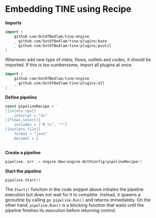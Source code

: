 # Embedding TINE using Recipe

**Imports**

```go
import (
    github.com/OutOfBedlam/tine/engine
    _ github.com/OutOfBedlam/tine/plugins/base
    _ github.com/OutOfBedlam/tine/plugins/psutil
)
```

Whenever add new type of inlets, flows, outlets and codec, it should be imported.
If this is too cumbersome, import all plugins at once.

```go
import (
    github.com/OutOfBedlam/tine/engine
    _ github.com/OutOfBedlam/tine/plugins/all
)
```

**Define pipeline**

```go
const pipelineRecipe = `
[[inlets.cpu]]
	interval = "3s"
[[flows.select]]
	includes = ["#_ts", "*"]
[[outlets.file]]
	format = "json"
	decimal = 2
`
```

**Create a pipeline**

```go
pipeline, err := engine.New(engine.WithConfig(pipelineRecipe))
```

**Start the pipeline**

```go
pipeline.Start()
```

The `Start()` function in the code snippet above initiates the pipeline execution but does not wait for it to complete. Instead, it spawns a goroutine by calling `go pipeline.Run()` and returns immediately. On the other hand, `pipeline.Run()` is a blocking function that waits until the pipeline finishes its execution before returning control.

